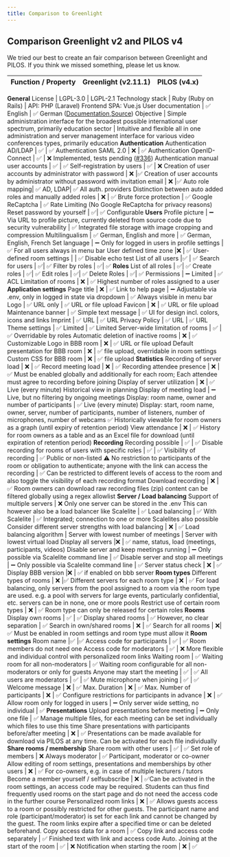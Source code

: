 ```yaml
---
title: Comparison to Greenlight
---
```


## Comparison Greenlight v2 and PILOS v4

We tried our best to create an fair comparison between Greenlight and PILOS. If you think we missed something, please let us know.

| Function / Property | Greenlight (v2.11.1) | PILOS (v4.x) |
| ------------------- | -------------------- | ------------ |

**General**
License | LGPL-3.0 | LGPL-2.1
Technology stack | Ruby (Ruby on Rails) | API: PHP (Laravel) Frontend SPA: Vue.js
User documentation | ✅ English | ✅ German ([Documentation](https://thm-health.github.io/PILOS-Docs/),[Source](https://github.com/THM-Health/PILOS-Docs))
Objective | Simple administration interface for the broadest possible international user spectrum, primarily education sector | Intuitive and flexible all in one administration and server management interface for various video conferences types, primarily education
**Authentication**
Authentication AD/LDAP | ✅ | ✅
Authentication SAML 2.0 | ❌ | ✅
Authentication OpenID-Connect | ✅ | ❌ Implemented, tests pending ([#336](https://github.com/THM-Health/PILOS/pull/139336))
Authentication manual user accounts | ✅ | ✅
Self-registration by users | ✅ | ❌
Creation of user accounts by administrator with password | ❌ |✅
Creation of user accounts by administrator without password with invitation email | ❌ |✅
Auto role mapping| ✅ AD, LDAP| ✅ All auth. providers
Distinction between auto added roles and manually added roles | ❌ | ✅
Brute force protection | ✅ Google ReCaptcha | ✅ Rate Limiting (No Google ReCaptcha for privacy reasons)
Reset password by yourself | ✅| ✅ Configurable
**Users**
Profile picture | ➖ Via URL to profile picture, currently deleted from source code due to security vulnerability | ✅ Integrated file storage with image cropping and compression
Multilingualism | ✅ German, English and more | ✅ German, English, French
Set language | ➖ Only for logged in users in profile settings | ✅ For all users always in menu bar
User defined time zone |❌ | ✅
User-defined room settings | | ✅ Disable echo test
List of all users |✅ | ✅
Search for users | ✅| ✅
Filter by roles | ✅| ✅
**Roles**
List of all roles | ✅| ✅
Create roles | ✅| ✅
Edit roles | ✅| ✅
Delete Roles | ✅| ✅
Permissions | ➖ Limited | ✅ ACL
Limitation of rooms | ❌ | ✅ Highest number of roles assigned to a user
**Application settings**
Page title | ❌ | ✅
Link to help page | ➖ Adjustable via .env, only in logged in state via dropdown | ✅ Always visible in menu bar
Logo | ✅ URL only | ✅ URL or file upload
Favicon | ❌ | ✅ URL or file upload
Maintenance banner | ✅ Simple text message | ✅ UI for design incl. colors, icons and links
Imprint | ✅ URL | ✅ URL
Privacy Policy | ✅ URL | ✅ URL
Theme settings | ✅ Limited | ✅ Limited
Server-wide limitation of rooms | ✅ | ✅ Overridable by roles
Automatic deletion of inactive rooms | ❌ | ✅ Customizable
Logo in BBB room | ❌ | ✅ URL or file upload
Default presentation for BBB room | ❌ | ✅ file upload, overridable in room settings
Custom CSS for BBB room | ❌ | ✅ file upload
**Statistics**
Recording of server load | ❌ | ✅
Record meeting load | ❌ | ✅
Recording attendee presence | ❌ | ✅ Must be enabled globally and additionally for each room; Each attendee must agree to recording before joining
Display of server utilization | ❌ | ✅ Live (every minute) Historical view in planning
Display of meeting load | ➖ Live, but no filtering by ongoing meetings Display: room name, owner and number of participants | ✅ Live (every minute) Display: start, room name, owner, server, number of participants, number of listeners, number of microphones, number of webcams ✅ Historically viewable for room owners as a graph (until expiry of retention period)
View attendance | ❌ | ✅ History for room owners as a table and as an Excel file for download (until expiration of retention period)
**Recording**
Recording possible | ✅ | ✅
Disable recording for rooms of users with specific roles | ✅ | ✅
Visibility of recording | ✅ Public or non-listed :warning: No restriction to participants of the room or obligation to authenticate; anyone with the link can access the recording | ✅ Can be restricted to different levels of access to the room and also toggle the visibility of each recording format
Download recording | ❌ | ✅ Room owners can download raw recording files (zip) content can be filtered globally using a regex allowlist
**Server / Load balancing**
Support of multiple servers | ❌ Only one server can be stored in the .env This can however also be a load balancer like Scalelite | ✅
Load balancing | ✅ With Scalelite | ✅ Integrated; connection to one or more Scalelites also possible
Consider different server strengths with load balancing | ❌ | ✅
Load balancing algorithm | Server with lowest number of meetings | Server with lowest virtual load
Display all servers |❌ | ✅ name, status, load (meetings, participants, videos)
Disable server and keep meetings running | ➖ Only possible via Scalelite command line | ✅
Disable server and stop all meetings | ➖ Only possible via Scalelite command line | ✅
Server status check | ❌ | ✅
Display BBB version |❌ | ✅ if enabled on bbb server
**Room types**
Different types of rooms | ❌ |✅
Different servers for each room type | ❌ | ✅ For load balancing, only servers from the pool assigned to a room via the room type are used. e.g. a pool with servers for large events, particularly confidential, etc. servers can be in none, one or more pools
Restrict use of certain room types | ❌ | ✅ Room type can only be released for certain roles
**Rooms**
Display own rooms | ✅ | ✅
Display shared rooms | ✅ However, no clear separation | ✅
Search in own/shared rooms | ❌ | ✅
Search for all rooms | ❌| ✅ Must be enabled in room settings and room type must allow it
**Room settings**
Room name |✅ |✅
Access code for participants | ✅ | ✅ Room members do not need one
Access code for moderators | ✅ | ❌ More flexible and individual control with personalized room links
Waiting room | ✅ Waiting room for all non-moderators | ✅ Waiting room configurable for all non-moderators or only for guests
Anyone may start the meeting | ✅ | ✅
All users are moderators | ✅ | ✅
Mute microphone when joining | ✅ | ✅
Welcome message | ❌ | ✅
Max. Duration | ❌ | ✅
Max. Number of participants | ❌ | ✅
Configure restrictions for participants in advance | ❌ | ✅
Allow room only for logged in users | ➖ Only server wide setting, no individual | ✅
**Presentations**
Upload presentations before meeting | ➖ Only one file | ✅ Manage multiple files, for each meeting can be set individually which files to use this time
Share presentations with participants before/after meeting | ❌ | ✅ Presentations can be made available for download via PILOS at any time. Can be activated for each file individually
**Share rooms / membership**
Share room with other users | ✅ | ✅
Set role of members | ❌ Always moderator | ✅ Participant, moderator or co-owner
Allow editing of room settings, presentations and memberships by other users | ❌ | ✅ For co-owners, e.g. in case of multiple lecturers / tutors
Become a member yourself / selfsubscribe | ❌ | ✅Can be activated in the room settings, an access code may be required. Students can thus find frequently used rooms on the start page and do not need the access code in the further course
Personalized room links | ❌ | ✅ Allows guests access to a room or possibly restricted for other guests. The participant name and role (participant/moderator) is set for each link and cannot be changed by the guest. The room links expire after a specified time or can be deleted beforehand.
Copy access data for a room | ✅ Copy link and access code separately | ✅ Finished text with link and access code
Auto. Joining at the start of the room | ✅ | ❌
Notification when starting the room | ❌ | ✅
